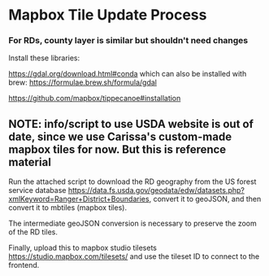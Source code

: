 # Mapbox Tile Update Process

### For RDs, county layer is similar but shouldn't need changes

Install these libraries:

https://gdal.org/download.html#conda which can also be installed with brew: https://formulae.brew.sh/formula/gdal

https://github.com/mapbox/tippecanoe#installation

## NOTE: info/script to use USDA website is out of date, since we use Carissa's custom-made mapbox tiles for now. But this is reference material

Run the attached script to download the RD geography from the US forest service database https://data.fs.usda.gov/geodata/edw/datasets.php?xmlKeyword=Ranger+District+Boundaries, convert it to geoJSON, and then convert it to mbtiles (mapbox tiles).

The intermediate geoJSON conversion is necessary to preserve the zoom of the RD tiles.

Finally, upload this to mapbox studio tilesets https://studio.mapbox.com/tilesets/ and use the tileset ID to connect to the frontend.

